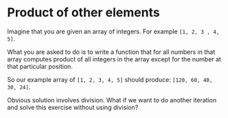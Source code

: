 # Product of other elements
Imagine that you are given an array of integers. For example `[1, 2, 3 , 4, 5]`. 

What you are asked to do is to write a function that for all numbers in that array computes product of all integers in the array except for the number at that particular position.

So our example array of `[1, 2, 3, 4, 5]` should produce: `[120, 60, 40, 30, 24]`. 

Obvious solution involves division. What if we want to do another iteration and solve this exercise without using division?
